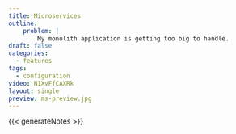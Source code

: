 ```yaml
---
title: Microservices
outline:
    problem: |
        My monolith application is getting too big to handle.
draft: false
categories:
  - features
tags:
  - configuration
video: N1XvFfCAXRk
layout: single
preview: ms-preview.jpg
---
```


{{< generateNotes >}}
